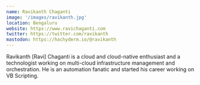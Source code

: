 ```yaml
---
name: Ravikanth Chaganti
image: '/images/ravikanth.jpg'
location: Bengaluru
website: https://www.ravichaganti.com
twitter: https://twitter.com/ravikanth
mastodon: https://hachyderm.io/@ravikanth
---
```

Ravikanth [Ravi] Chaganti is a cloud and cloud-native enthusiast and a technologist working on multi-cloud infrastructure management and orchestration. He is an automation fanatic and started his career working on VB Scripting.